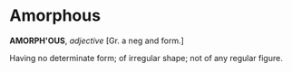 # Amorphous

**AMORPH'OUS**, _adjective_ \[Gr. a neg and form.\]

Having no determinate form; of irregular shape; not of any regular figure.